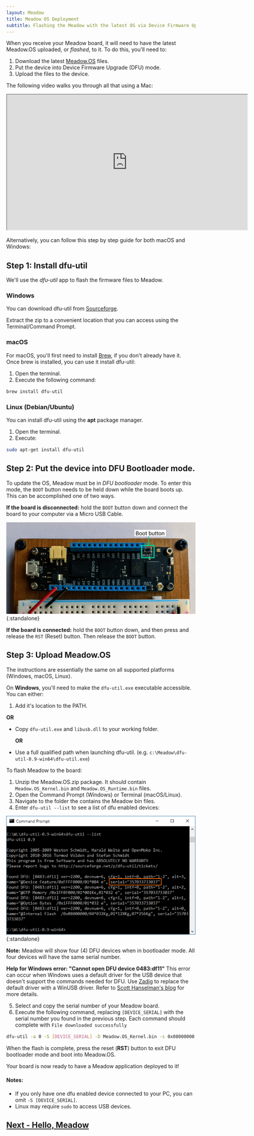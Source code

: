```yaml
---
layout: Meadow
title: Meadow OS Deployment
subtitle: Flashing the Meadow with the latest OS via Device Firmware Upgrade (DFU).
---
```


When you receive your Meadow board, it will need to have the latest Meadow.OS uploaded, or _flashed_, to it. To do this, you'll need to:

 1. Download the latest [Meadow.OS](https://www.wildernesslabs.co/downloads?f=/Meadow_Beta/MeadowOS.zip) files.
 2. Put the device into Device Firmware Upgrade (DFU) mode.
 3. Upload the files to the device. 

The following video walks you through all that using a Mac:
<p><iframe width="640" height="360" src="https://www.youtube.com/embed/PXAC0cpgPmc" frameborder="3" allowfullscreen></iframe></p>

Alternatively, you can follow this step by step guide for both macOS and Windows: 

## Step 1: Install dfu-util

We'll use the _dfu-util_ app to flash the firmware files to Meadow. 

### Windows

You can download dfu-util from [Sourceforge](http://dfu-util.sourceforge.net/releases/dfu-util-0.9-win64.zip).

Extract the zip to a convenient location that you can access using the Terminal/Command Prompt.

### macOS

For macOS, you'll first need to install [Brew](https://brew.sh/), if you don't already have it. Once brew is installed, you can use it install dfu-util:

 1. Open the terminal.
 2. Execute the following command:

   ```bash
   brew install dfu-util
   ```

### Linux (Debian/Ubuntu)

You can install dfu-util using the **apt** package manager.

 1. Open the terminal.
 2. Execute:

   ```bash
   sudo apt-get install dfu-util
   ```

## Step 2: Put the device into DFU Bootloader mode.

To update the OS, Meadow must be in _DFU bootloader_ mode. To enter this mode, the `BOOT` button needs to be held down while the board boots up. This can be accomplished one of two ways.

**If the board is disconnected:** hold the `BOOT` button down and connect the board to your computer via a Micro USB Cable.

![Primary USB port](./primary_usb.png){:standalone}

**If the board is connected:** hold the `BOOT` button down, and then press and release the `RST` (Reset) button. Then release the `BOOT` button. 


## Step 3: Upload Meadow.OS

The instructions are essentially the same on all supported platforms (Windows, macOS, Linux).

On **Windows**, you'll need to make the `dfu-util.exe` executable accessible. You can either:

 1. Add it's location to the PATH.

   **OR**
 * Copy `dfu-util.exe` and `libusb.dll` to your working folder.

   **OR**
 * Use a full qualified path when launching dfu-util. (e.g. `c:\Meadow\dfu-util-0.9-win64\dfu-util.exe`)

To flash Meadow to the board:

 1. Unzip the Meadow.OS.zip package. It should contain `Meadow.OS_Kernel.bin` and `Meadow.OS_Runtime.bin` files.
 2. Open the Command Prompt (Windows) or Terminal (macOS/Linux).
 3. Navigate to the folder the contains the Meadow bin files.
 4. Enter `dfu-util --list` to see a list of dfu enabled devices:

  ![dfu-util --list (Windows)](./dfu_serial.png){:standalone}

  **Note:** Meadow will show four (4) DFU devices when in bootloader mode. All four devices will have the same serial number.
  
  **Help for Windows error: "Cannot open DFU device 0483:df11"** This error can occur when Windows uses
  a default driver for the USB device that doesn't support the commands needed for DFU. Use
  [Zadig](https://zadig.akeo.ie/) to replace the default driver with a WinUSB driver. Refer to
  [Scott Hanselman's blog]( https://www.hanselman.com/blog/HowToFixDfuutilSTMWinUSBZadigBootloadersAndOtherFirmwareFlashingIssuesOnWindows.aspx)
  for more details.


 5. Select and copy the serial number of your Meadow board.
 6. Execute the following command, replacing `[DEVICE_SERIAL]` with the serial number you found in
 the previous step. Each command should complete with `File downloaded successfully`

   ```bash
   dfu-util -a 0 -S [DEVICE_SERIAL] -D Meadow.OS_Kernel.bin -s 0x08000000 && dfu-util -a 0 -S [DEVICE_SERIAL] -D Meadow.OS_Runtime.bin -s 0x08040000
   ```
   
When the flash is complete, press the reset (**RST**) button to exit DFU bootloader mode and boot into Meadow.OS.

Your board is now ready to have a Meadow application deployed to it!

#### Notes:

 * If you only have one dfu enabled device connected to your PC, you can omit `-S [DEVICE_SERIAL]`.
 * Linux may require `sudo` to access USB devices.

## [Next - Hello, Meadow](/Meadow/Getting_Started/Hello_World/)
